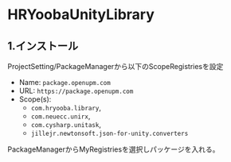 # HRYoobaUnityLibrary
## 1.インストール
ProjectSetting/PackageManagerから以下のScopeRegistriesを設定
- Name: `package.openupm.com`
- URL: `https://package.openupm.com`
- Scope(s): 
  - `com.hryooba.library`,
  - `com.neuecc.unirx`,
  - `com.cysharp.unitask`,
  - `jillejr.newtonsoft.json-for-unity.converters`

PackageManagerからMyRegistriesを選択しパッケージを入れる。